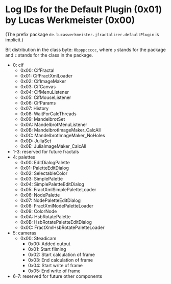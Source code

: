 Log IDs for the Default Plugin (0x01) by Lucas Werkmeister (0x00)
=================================================================

(The prefix package `de.lucaswerkmeister.jfractalizer.defaultPlugin` is implicit.)

Bit distribution in the class byte: `0bpppccccc`, where `p` stands for the package and `c` stands for the class in the package.

* 0: cif
  * 0x00: CifFractal
  * 0x01: CifFractXmlLoader
  * 0x02: CifImageMaker
  * 0x03: CifCanvas
  * 0x04: CifMenuListener
  * 0x05: CifMouseListener
  * 0x06: CifParams
  * 0x07: History
  * 0x08: WaitForCalcThreads
  * 0x09: MandelbrotSet
  * 0x0A: MandelbrotMenuListener
  * 0x0B: MandelbrotImageMaker_CalcAll
  * 0x0C: MandelbrotImageMaker_NoHoles
  * 0x0D: JuliaSet
  * 0x0E: JuliaImageMaker_CalcAll
* 1-3: reserved for future fractals
* 4: palettes
  * 0x00: EditDialogPalette
  * 0x01: PaletteEditDialog
  * 0x02: SelectableColor
  * 0x03: SimplePalette
  * 0x04: SimplePaletteEditDialog
  * 0x05: FractXmlSimplePaletteLoader
  * 0x06: NodePalette
  * 0x07: NodePaletteEditDialog
  * 0x08: FractXmlNodePaletteLoader
  * 0x09: ColorNode
  * 0x0A: HsbRotatePalette
  * 0x0B: HsbRotatePaletteEditDialog
  * 0x0C: FractXmlHsbRotatePaletteLoader
* 5: cameras
  * 0x00: Steadicam
    * 0x00: Added output
    * 0x01: Start filming
    * 0x02: Start calculation of frame
    * 0x03: End calculation of frame
    * 0x04: Start write of frame
    * 0x05: End write of frame
* 6-7: reserved for future other components
